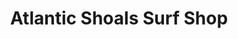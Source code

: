 ---
title: "Atlantic Shoals Surf Shop"
url: /fenwick-island/atlantic-shoals-surf-shop/
shop: Sport
---
